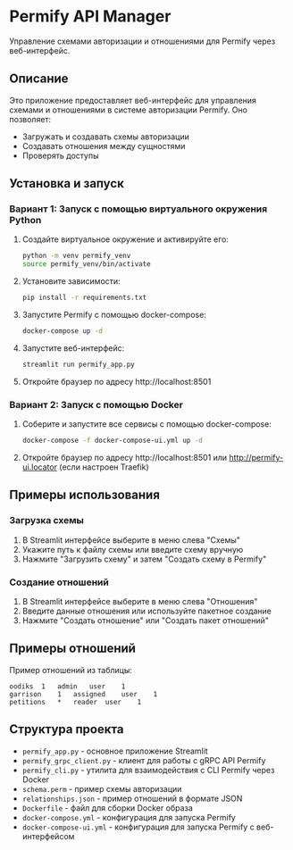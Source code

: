 # Permify API Manager

Управление схемами авторизации и отношениями для Permify через веб-интерфейс.

## Описание

Это приложение предоставляет веб-интерфейс для управления схемами и отношениями в системе авторизации Permify. Оно позволяет:

- Загружать и создавать схемы авторизации
- Создавать отношения между сущностями
- Проверять доступы

## Установка и запуск

### Вариант 1: Запуск с помощью виртуального окружения Python

1. Создайте виртуальное окружение и активируйте его:
   ```bash
   python -m venv permify_venv
   source permify_venv/bin/activate
   ```

2. Установите зависимости:
   ```bash
   pip install -r requirements.txt
   ```

3. Запустите Permify с помощью docker-compose:
   ```bash
   docker-compose up -d
   ```

4. Запустите веб-интерфейс:
   ```bash
   streamlit run permify_app.py
   ```

5. Откройте браузер по адресу http://localhost:8501

### Вариант 2: Запуск с помощью Docker

1. Соберите и запустите все сервисы с помощью docker-compose:
   ```bash
   docker-compose -f docker-compose-ui.yml up -d
   ```

2. Откройте браузер по адресу http://localhost:8501 или http://permify-ui.locator (если настроен Traefik)

## Примеры использования

### Загрузка схемы

1. В Streamlit интерфейсе выберите в меню слева "Схемы"
2. Укажите путь к файлу схемы или введите схему вручную
3. Нажмите "Загрузить схему" и затем "Создать схему в Permify"

### Создание отношений

1. В Streamlit интерфейсе выберите в меню слева "Отношения"
2. Введите данные отношения или используйте пакетное создание
3. Нажмите "Создать отношение" или "Создать пакет отношений"

## Примеры отношений

Пример отношений из таблицы:
```
oodiks	1	admin	user	1
garrison	1	assigned	user	1
petitions	*	reader	user	1
```

## Структура проекта

- `permify_app.py` - основное приложение Streamlit
- `permify_grpc_client.py` - клиент для работы с gRPC API Permify
- `permify_cli.py` - утилита для взаимодействия с CLI Permify через Docker
- `schema.perm` - пример схемы авторизации
- `relationships.json` - пример отношений в формате JSON
- `Dockerfile` - файл для сборки Docker образа
- `docker-compose.yml` - конфигурация для запуска Permify
- `docker-compose-ui.yml` - конфигурация для запуска Permify с веб-интерфейсом 